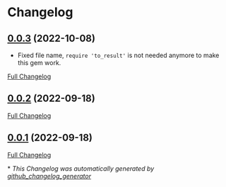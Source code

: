 # Changelog

## [0.0.3](https://github.com/a-chris/to-result/tree/0.0.3) (2022-10-08)

- Fixed file name, `require 'to_result'` is not needed anymore to make this gem work.

[Full Changelog](https://github.com/a-chris/to-result/compare/0.0.2...0.0.3)

## [0.0.2](https://github.com/a-chris/to-result/tree/0.0.2) (2022-09-18)

[Full Changelog](https://github.com/a-chris/to-result/compare/0.0.1...0.0.2)

## [0.0.1](https://github.com/a-chris/to-result/tree/0.0.1) (2022-09-18)

[Full Changelog](https://github.com/a-chris/to-result/compare/8dce552d6d07a2a145c45dbf7d05dbe6b0c5c578...0.0.1)



\* *This Changelog was automatically generated by [github_changelog_generator](https://github.com/github-changelog-generator/github-changelog-generator)*

